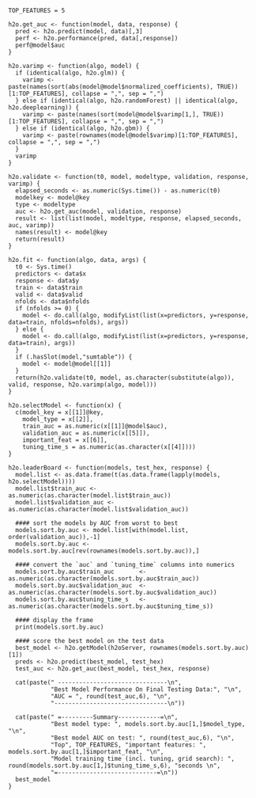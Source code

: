     TOP_FEATURES = 5
    
    h2o.get_auc <- function(model, data, response) {
      pred <- h2o.predict(model, data)[,3]
      perf <- h2o.performance(pred, data[,response])
      perf@model$auc
    }
    
    h2o.varimp <- function(algo, model) {
      if (identical(algo, h2o.glm)) {
        varimp <- paste(names(sort(abs(model@model$normalized_coefficients), TRUE))[1:TOP_FEATURES], collapse = ",", sep = ",")
      } else if (identical(algo, h2o.randomForest) || identical(algo, h2o.deeplearning)) {
        varimp <- paste(names(sort(model@model$varimp[1,], TRUE))[1:TOP_FEATURES], collapse = ",", sep = ",")
      } else if (identical(algo, h2o.gbm)) {
        varimp <- paste(rownames(model@model$varimp)[1:TOP_FEATURES], collapse = ",", sep = ",")
      }
      varimp
    }
    
    h2o.validate <- function(t0, model, modeltype, validation, response, varimp) {
      elapsed_seconds <- as.numeric(Sys.time()) - as.numeric(t0)
      modelkey <- model@key
      type <- modeltype
      auc <- h2o.get_auc(model, validation, response)
      result <- list(list(model, modeltype, response, elapsed_seconds, auc, varimp))
      names(result) <- model@key
      return(result)
    }
    
    h2o.fit <- function(algo, data, args) {
      t0 <- Sys.time()
      predictors <- data$x
      response <- data$y
      train <- data$train
      valid <- data$valid
      nfolds <- data$nfolds
      if (nfolds >= 0) {
        model <- do.call(algo, modifyList(list(x=predictors, y=response, data=train, nfolds=nfolds), args))
      } else {
        model <- do.call(algo, modifyList(list(x=predictors, y=response, data=train), args))
      }
      if (.hasSlot(model,"sumtable")) {
        model <- model@model[[1]]
      }
      return(h2o.validate(t0, model, as.character(substitute(algo)), valid, response, h2o.varimp(algo, model)))
    }
    
    h2o.selectModel <- function(x) {
      c(model_key = x[[1]]@key,
        model_type = x[[2]],
        train_auc = as.numeric(x[[1]]@model$auc),
        validation_auc = as.numeric(x[[5]]),
        important_feat = x[[6]],
        tuning_time_s = as.numeric(as.character(x[[4]])))
    }
    
    h2o.leaderBoard <- function(models, test_hex, response) {
      model.list <- as.data.frame(t(as.data.frame(lapply(models, h2o.selectModel))))
      model.list$train_auc <- as.numeric(as.character(model.list$train_auc))
      model.list$validation_auc <- as.numeric(as.character(model.list$validation_auc))
      
      #### sort the models by AUC from worst to best
      models.sort.by.auc <- model.list[with(model.list, order(validation_auc)),-1]
      models.sort.by.auc <- models.sort.by.auc[rev(rownames(models.sort.by.auc)),]
    
      #### convert the `auc` and `tuning_time` columns into numerics
      models.sort.by.auc$train_auc       <- as.numeric(as.character(models.sort.by.auc$train_auc))
      models.sort.by.auc$validation_auc  <- as.numeric(as.character(models.sort.by.auc$validation_auc))
      models.sort.by.auc$tuning_time_s   <- as.numeric(as.character(models.sort.by.auc$tuning_time_s))
      
      #### display the frame
      print(models.sort.by.auc)
      
      #### score the best model on the test data
      best_model <- h2o.getModel(h2oServer, rownames(models.sort.by.auc)[1])
      preds <- h2o.predict(best_model, test_hex)
      test_auc <- h2o.get_auc(best_model, test_hex, response)
      
      cat(paste(" -------------------------------\n",
                "Best Model Performance On Final Testing Data:", "\n",
                "AUC = ", round(test_auc,6), "\n",
                "--------------------------------\n"))
      
      cat(paste(" =---------Summary------------=\n",
                "Best model type: ", models.sort.by.auc[1,]$model_type, "\n",
                "Best model AUC on test: ", round(test_auc,6), "\n",
                "Top", TOP_FEATURES, "important features: ", models.sort.by.auc[1,]$important_feat, "\n",
                "Model training time (incl. tuning, grid search): ", round(models.sort.by.auc[1,]$tuning_time_s,6), "seconds \n",
                "=----------------------------=\n"))
      best_model
    }